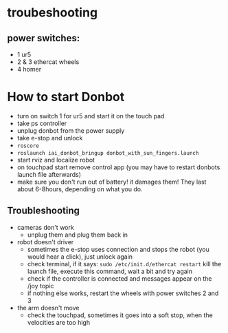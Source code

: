 # troubeshooting
## power switches:
- 1 ur5
- 2 & 3 ethercat wheels
- 4 homer

# How to start Donbot
- turn on switch 1 for ur5 and start it on the touch pad
- take ps controller
- unplug donbot from the power supply
- take e-stop and unlock
- ``roscore``
- ``roslaunch iai_donbot_bringup donbot_with_sun_fingers.launch``
- start rviz and localize robot
- on touchpad start remove control app (you may have to restart donbots launch file afterwards)
- make sure you don't run out of battery! it damages them! They last about 6-8hours, depending on what you do.

## Troubleshooting
- cameras don't work
  - unplug them and plug them back in
- robot doesn't driver
  - sometimes the e-stop uses connection and stops the robot (you would hear a click), just unlock again  
  - check terminal, if it says: ``sudo /etc/init.d/ethercat restart`` kill the launch file, execute this command, wait a bit and try again
  - check if the controller is connected and messages appear on the /joy topic
  - if nothing else works, restart the wheels with power switches 2 and 3
- the arm doesn't move
  - check the touchpad, sometimes it goes into a soft stop, when the velocities are too high
